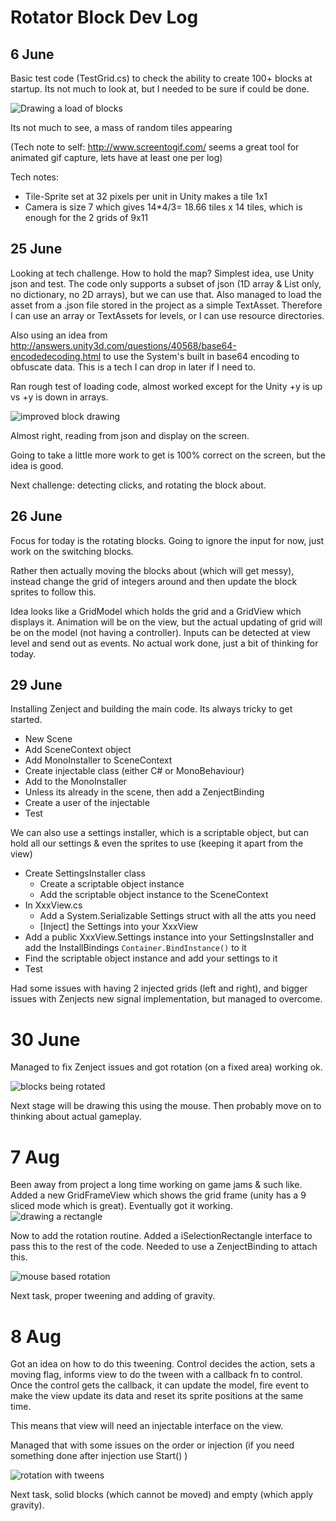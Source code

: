 # Rotator Block Dev Log

## 6 June
Basic test code (TestGrid.cs) to check the ability to create 100+ blocks at startup. Its not much to look at, but I needed to be sure if could be done.

![Drawing a load of blocks](devlog-170606.gif) 

Its not much to see, a mass of random tiles appearing

(Tech note to self: http://www.screentogif.com/ seems a great tool for animated gif capture, lets have at least one per log)

Tech notes:
* Tile-Sprite set at 32 pixels per unit in Unity makes a tile 1x1
* Camera is size 7 which gives 14*4/3= 18.66 tiles x 14 tiles, which is enough for the 2 grids of 9x11

## 25 June
Looking at tech challenge. How to hold the map?  Simplest idea, use Unity json and test. The code only supports a subset of json (1D array & List only, no dictionary, no 2D arrays), but we can use that. Also managed to load the asset from a .json file stored in the project as a simple TextAsset. Therefore I can use an array or TextAssets for levels, or I can use resource directories.

Also using an idea from http://answers.unity3d.com/questions/40568/base64-encodedecoding.html to use the System's built in base64 encoding to obfuscate data. This is a tech I can drop in later if I need to.

Ran rough test of loading code, almost worked except for the Unity +y is up vs +y is down in arrays.

![improved block drawing](devlog-170625.gif) 

Almost right, reading from json and display on the screen.

Going to take a little more work to get is 100% correct on the screen, but the idea is good.

Next challenge: detecting clicks, and rotating the block about.

## 26 June
Focus for today is the rotating blocks.
Going to ignore the input for now, just work on the switching blocks.

Rather then actually moving the blocks about (which will get messy), instead change the grid of integers around and then update the block sprites to follow this.

Idea looks like a GridModel which holds the grid and a GridView which displays it.  Animation will be on the view, but the actual updating of grid will be on the model (not having a controller).  Inputs can be detected at view level and send out as events.
No actual work done, just a bit of thinking for today.

## 29 June
Installing Zenject and building the main code.
Its always tricky to get started. 
* New Scene
* Add SceneContext object
 * Add MonoInstaller to SceneContext
* Create injectable class (either C# or MonoBehaviour)
 * Add to the MonoInstaller
 * Unless its already in the scene, then add a ZenjectBinding
* Create a user of the injectable
* Test

We can also use a settings installer, which is a scriptable object, but can hold all our settings & even the sprites to use (keeping it apart from the view)
* Create SettingsInstaller class
  * Create a scriptable object instance 
  * Add the scriptable object instance to the SceneContext
* In XxxView.cs
  * Add a System.Serializable Settings struct with all the atts you need
  * [Inject] the Settings into your XxxView
* Add a public XxxView.Settings instance into your SettingsInstaller and add the InstallBindings `Container.BindInstance()` to it
* Find the scriptable object instance and add your settings to it
* Test

Had some issues with having 2 injected grids (left and right), and bigger issues with Zenjects new signal implementation, but managed to overcome.

# 30 June
Managed to fix Zenject issues and got rotation (on a fixed area) working ok.

![blocks being rotated](devlog-170630.gif) 

Next stage will be drawing this using the mouse.  Then probably move on to thinking about actual gameplay.


# 7 Aug
Been away from project a long time working on game jams & such like.
Added a new GridFrameView which shows the grid frame (unity has a 9 sliced mode which is great).
Eventually got it working.
![drawing a rectangle](devlog-170807.gif) 

Now to add the rotation routine.
Added a iSelectionRectangle interface to pass this to the rest of the code. Needed to use a ZenjectBinding to attach this.

![mouse based rotation](devlog-170807-2.gif) 

Next task, proper tweening and adding of gravity.

# 8 Aug
Got an idea on how to do this tweening. Control decides the action, sets a moving flag, informs view to do the tween with a callback fn to control. Once the control gets the callback, it can update the model, fire event to make the view update its data and reset its sprite positions at the same time.

This means that view will need an injectable interface on the view.

Managed that with some issues on the order or injection (if you need something done after injection use Start() )

![rotation with tweens](devlog-170808.gif)

Next task, solid blocks (which cannot be moved) and empty (which apply gravity).
 

